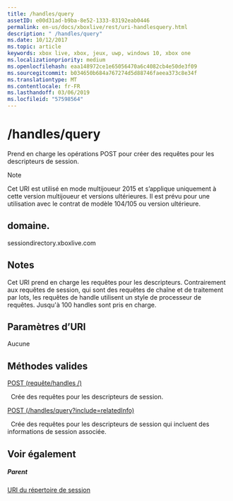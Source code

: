 ```yaml
---
title: /handles/query
assetID: e00d31ad-b9ba-8e52-1333-83192eab0446
permalink: en-us/docs/xboxlive/rest/uri-handlesquery.html
description: " /handles/query"
ms.date: 10/12/2017
ms.topic: article
keywords: xbox live, xbox, jeux, uwp, windows 10, xbox one
ms.localizationpriority: medium
ms.openlocfilehash: eaa148972ce1e65056470a6c4082cb4e50de3f09
ms.sourcegitcommit: b034650b684a767274d5d88746faeea373c8e34f
ms.translationtype: MT
ms.contentlocale: fr-FR
ms.lasthandoff: 03/06/2019
ms.locfileid: "57598564"
---
```

# <a name="handlesquery"></a>/handles/query
Prend en charge les opérations POST pour créer des requêtes pour les descripteurs de session. 

> [!NOTE] 
> Cet URI est utilisé en mode multijoueur 2015 et s’applique uniquement à cette version multijoueur et versions ultérieures. Il est prévu pour une utilisation avec le contrat de modèle 104/105 ou version ultérieure.  

 
<a id="ID4EQ"></a>

 
## <a name="domain"></a>domaine.
sessiondirectory.xboxlive.com  
<a id="ID4EV"></a>

 
## <a name="remarks"></a>Notes
Cet URI prend en charge les requêtes pour les descripteurs. Contrairement aux requêtes de session, qui sont des requêtes de chaîne et de traitement par lots, les requêtes de handle utilisent un style de processeur de requêtes. Jusqu'à 100 handles sont pris en charge.  
<a id="ID4E2"></a>

 
## <a name="uri-parameters"></a>Paramètres d’URI
 
Aucune   
<a id="ID4EEB"></a>

 
## <a name="valid-methods"></a>Méthodes valides

[POST (requête/handles /)](uri-handlesquerypost.md)

&nbsp;&nbsp;Crée des requêtes pour les descripteurs de session.

[POST (/handles/query?include=relatedInfo)](uri-handlesqueryincludepost.md)

&nbsp;&nbsp;Crée des requêtes pour les descripteurs de session qui incluent des informations de session associée.
 
<a id="ID4EQB"></a>

 
## <a name="see-also"></a>Voir également
 
<a id="ID4ESB"></a>

 
##### <a name="parent"></a>Parent 

[URI du répertoire de session](atoc-reference-sessiondirectory.md)

   